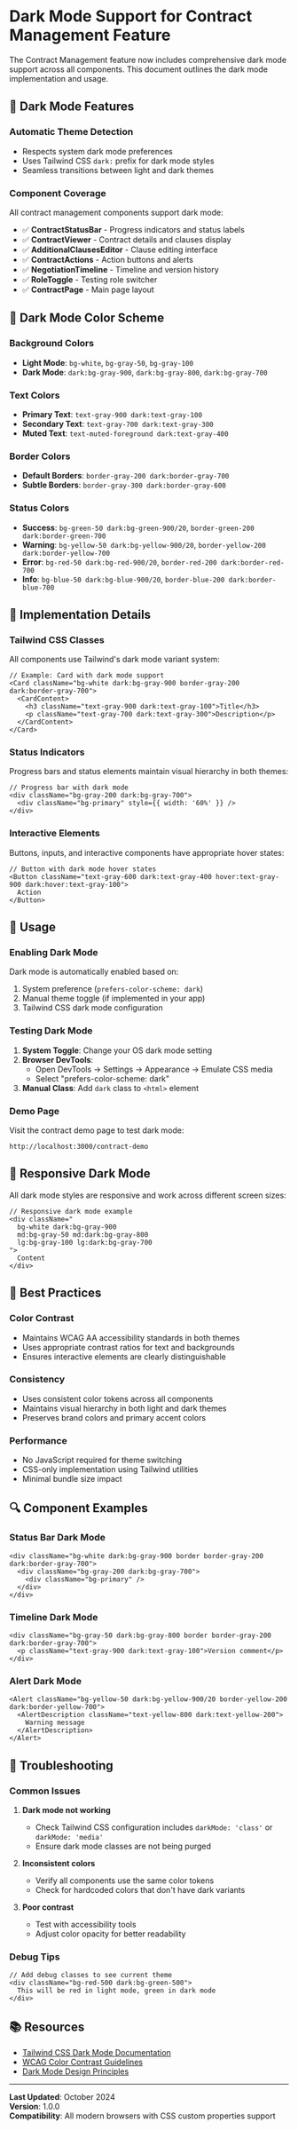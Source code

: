 # Dark Mode Support for Contract Management Feature

The Contract Management feature now includes comprehensive dark mode support across all components. This document outlines the dark mode implementation and usage.

## 🌙 Dark Mode Features

### Automatic Theme Detection
- Respects system dark mode preferences
- Uses Tailwind CSS `dark:` prefix for dark mode styles
- Seamless transitions between light and dark themes

### Component Coverage
All contract management components support dark mode:

- ✅ **ContractStatusBar** - Progress indicators and status labels
- ✅ **ContractViewer** - Contract details and clauses display
- ✅ **AdditionalClausesEditor** - Clause editing interface
- ✅ **ContractActions** - Action buttons and alerts
- ✅ **NegotiationTimeline** - Timeline and version history
- ✅ **RoleToggle** - Testing role switcher
- ✅ **ContractPage** - Main page layout

## 🎨 Dark Mode Color Scheme

### Background Colors
- **Light Mode**: `bg-white`, `bg-gray-50`, `bg-gray-100`
- **Dark Mode**: `dark:bg-gray-900`, `dark:bg-gray-800`, `dark:bg-gray-700`

### Text Colors
- **Primary Text**: `text-gray-900 dark:text-gray-100`
- **Secondary Text**: `text-gray-700 dark:text-gray-300`
- **Muted Text**: `text-muted-foreground dark:text-gray-400`

### Border Colors
- **Default Borders**: `border-gray-200 dark:border-gray-700`
- **Subtle Borders**: `border-gray-300 dark:border-gray-600`

### Status Colors
- **Success**: `bg-green-50 dark:bg-green-900/20`, `border-green-200 dark:border-green-700`
- **Warning**: `bg-yellow-50 dark:bg-yellow-900/20`, `border-yellow-200 dark:border-yellow-700`
- **Error**: `bg-red-50 dark:bg-red-900/20`, `border-red-200 dark:border-red-700`
- **Info**: `bg-blue-50 dark:bg-blue-900/20`, `border-blue-200 dark:border-blue-700`

## 🔧 Implementation Details

### Tailwind CSS Classes
All components use Tailwind's dark mode variant system:

```tsx
// Example: Card with dark mode support
<Card className="bg-white dark:bg-gray-900 border-gray-200 dark:border-gray-700">
  <CardContent>
    <h3 className="text-gray-900 dark:text-gray-100">Title</h3>
    <p className="text-gray-700 dark:text-gray-300">Description</p>
  </CardContent>
</Card>
```

### Status Indicators
Progress bars and status elements maintain visual hierarchy in both themes:

```tsx
// Progress bar with dark mode
<div className="bg-gray-200 dark:bg-gray-700">
  <div className="bg-primary" style={{ width: '60%' }} />
</div>
```

### Interactive Elements
Buttons, inputs, and interactive components have appropriate hover states:

```tsx
// Button with dark mode hover states
<Button className="text-gray-600 dark:text-gray-400 hover:text-gray-900 dark:hover:text-gray-100">
  Action
</Button>
```

## 🚀 Usage

### Enabling Dark Mode
Dark mode is automatically enabled based on:
1. System preference (`prefers-color-scheme: dark`)
2. Manual theme toggle (if implemented in your app)
3. Tailwind CSS dark mode configuration

### Testing Dark Mode
1. **System Toggle**: Change your OS dark mode setting
2. **Browser DevTools**: 
   - Open DevTools → Settings → Appearance → Emulate CSS media
   - Select "prefers-color-scheme: dark"
3. **Manual Class**: Add `dark` class to `<html>` element

### Demo Page
Visit the contract demo page to test dark mode:
```
http://localhost:3000/contract-demo
```

## 📱 Responsive Dark Mode

All dark mode styles are responsive and work across different screen sizes:

```tsx
// Responsive dark mode example
<div className="
  bg-white dark:bg-gray-900 
  md:bg-gray-50 md:dark:bg-gray-800
  lg:bg-gray-100 lg:dark:bg-gray-700
">
  Content
</div>
```

## 🎯 Best Practices

### Color Contrast
- Maintains WCAG AA accessibility standards in both themes
- Uses appropriate contrast ratios for text and backgrounds
- Ensures interactive elements are clearly distinguishable

### Consistency
- Uses consistent color tokens across all components
- Maintains visual hierarchy in both light and dark themes
- Preserves brand colors and primary accent colors

### Performance
- No JavaScript required for theme switching
- CSS-only implementation using Tailwind utilities
- Minimal bundle size impact

## 🔍 Component Examples

### Status Bar Dark Mode
```tsx
<div className="bg-white dark:bg-gray-900 border border-gray-200 dark:border-gray-700">
  <div className="bg-gray-200 dark:bg-gray-700">
    <div className="bg-primary" />
  </div>
</div>
```

### Timeline Dark Mode
```tsx
<div className="bg-gray-50 dark:bg-gray-800 border border-gray-200 dark:border-gray-700">
  <p className="text-gray-900 dark:text-gray-100">Version comment</p>
</div>
```

### Alert Dark Mode
```tsx
<Alert className="bg-yellow-50 dark:bg-yellow-900/20 border-yellow-200 dark:border-yellow-700">
  <AlertDescription className="text-yellow-800 dark:text-yellow-200">
    Warning message
  </AlertDescription>
</Alert>
```

## 🐛 Troubleshooting

### Common Issues

1. **Dark mode not working**
   - Check Tailwind CSS configuration includes `darkMode: 'class'` or `darkMode: 'media'`
   - Ensure dark mode classes are not being purged

2. **Inconsistent colors**
   - Verify all components use the same color tokens
   - Check for hardcoded colors that don't have dark variants

3. **Poor contrast**
   - Test with accessibility tools
   - Adjust color opacity for better readability

### Debug Tips
```tsx
// Add debug classes to see current theme
<div className="bg-red-500 dark:bg-green-500">
  This will be red in light mode, green in dark mode
</div>
```

## 📚 Resources

- [Tailwind CSS Dark Mode Documentation](https://tailwindcss.com/docs/dark-mode)
- [WCAG Color Contrast Guidelines](https://www.w3.org/WAI/WCAG21/Understanding/contrast-minimum.html)
- [Dark Mode Design Principles](https://material.io/design/color/dark-theme.html)

---

**Last Updated**: October 2024  
**Version**: 1.0.0  
**Compatibility**: All modern browsers with CSS custom properties support
